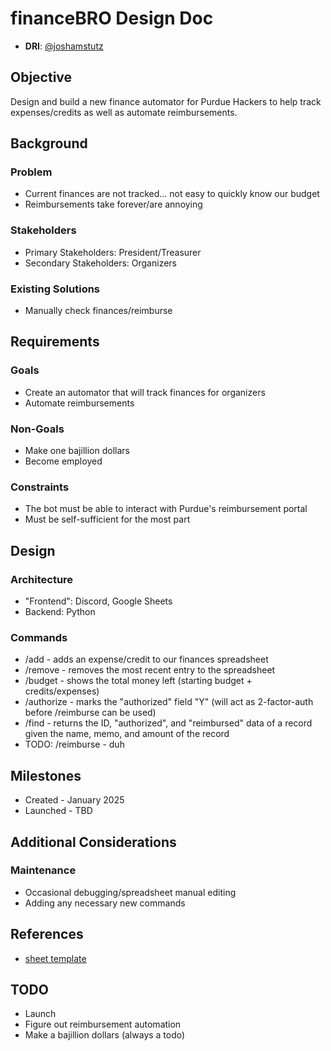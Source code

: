 # financeBRO Design Doc

- **DRI**: [@joshamstutz](https://github.com/purduehackers/dark-forest/blob/main/people/organizers/joshamstutz.md)

## Objective

Design and build a new finance automator for Purdue Hackers to help track expenses/credits as well as automate reimbursements.

## Background

### Problem

- Current finances are not tracked... not easy to quickly know our budget
- Reimbursements take forever/are annoying

### Stakeholders

- Primary Stakeholders: President/Treasurer
- Secondary Stakeholders: Organizers

### Existing Solutions

- Manually check finances/reimburse

## Requirements

### Goals

- Create an automator that will track finances for organizers
- Automate reimbursements

### Non-Goals

- Make one bajillion dollars
- Become employed

### Constraints

- The bot must be able to interact with Purdue's reimbursement portal
- Must be self-sufficient for the most part

## Design

### Architecture

- "Frontend": Discord, Google Sheets
- Backend: Python

### Commands

- /add - adds an expense/credit to our finances spreadsheet
- /remove - removes the most recent entry to the spreadsheet
- /budget - shows the total money left (starting budget + credits/expenses)
- /authorize - marks the "authorized" field "Y" (will act as 2-factor-auth before /reimburse can be used)
- /find - returns the ID, "authorized", and "reimbursed" data of a record given the name, memo, and amount of the record
- TODO: /reimburse - duh

## Milestones

- Created - January 2025
- Launched - TBD

## Additional Considerations

### Maintenance

- Occasional debugging/spreadsheet manual editing
- Adding any necessary new commands

## References

- [sheet template](https://docs.google.com/spreadsheets/d/1n6epUDNWOAmZClTKRHU1Ot_iVdGyYdDtgPNYTq5AZdA/edit?usp=sharing)

## **TODO**

- Launch
- Figure out reimbursement automation
- Make a bajillion dollars (always a todo)
